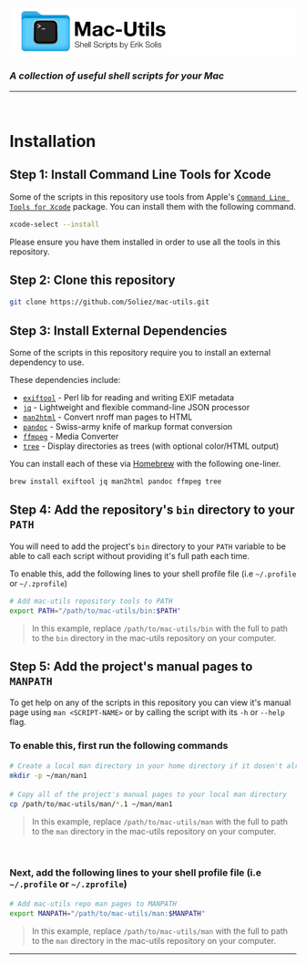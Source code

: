 ![Repo Banner](Media/Mac-Utils%20Repo%20Banner.png)

### _A collection of useful shell scripts for your Mac_

---

<br>


# Installation

## Step 1: Install Command Line Tools for Xcode

Some of the scripts in this repository use tools from Apple's [`Command Line Tools for Xcode`](https://developer.apple.com/download/all/) package. You can install them with the following command.


```bash
xcode-select --install
```

Please ensure you have them installed in order to use all the tools in this repository.

## Step 2: Clone this repository

```bash
git clone https://github.com/Soliez/mac-utils.git
```

## Step 3: Install External Dependencies

Some of the scripts in this repository require you to install an external dependency to use.

These dependencies include:

- [`exiftool`](https://exiftool.org) - Perl lib for reading and writing EXIF metadata
- [`jq`](https://jqlang.github.io/jq/) - Lightweight and flexible command-line JSON processor
- [`man2html`](https://savannah.nongnu.org/projects/man2html/) - Convert nroff man pages to HTML
- [`pandoc`](https://pandoc.org/) - Swiss-army knife of markup format conversion
- [`ffmpeg`](https://ffmpeg.org/) - Media Converter
- [`tree`](https://oldmanprogrammer.net/source.php?dir=projects/tree) - Display directories as trees (with optional color/HTML output)

You can install each of these via [Homebrew](https://brew.sh) with the following one-liner.

```bash
brew install exiftool jq man2html pandoc ffmpeg tree
```

## Step 4: Add the repository's `bin` directory to your `PATH`

You will need to add the project's `bin` directory to your `PATH` variable to be able to call each script without providing it's full path each time.

To enable this, add the following lines to your shell profile file (i.e `~/.profile` or `~/.zprofile`)

```bash
# Add mac-utils repository tools to PATH
export PATH="/path/to/mac-utils/bin:$PATH"
```
> In this example, replace `/path/to/mac-utils/bin` with the full to path to the `bin` directory in the mac-utils repository on your computer.


## Step 5: Add the project's manual pages to `MANPATH`

To get help on any of the scripts in this repository you can view it's manual page using `man <SCRIPT-NAME>` or by calling the script with its `-h` or `--help` flag.

### To enable this, first run the following commands 

```bash
# Create a local man directory in your home directory if it dosen't already exist
mkdir -p ~/man/man1

# Copy all of the project's manual pages to your local man directory
cp /path/to/mac-utils/man/*.1 ~/man/man1
```

> In this example, replace `/path/to/mac-utils/man` with the full to path to the `man` directory in the mac-utils repository on your computer.

<br>

### Next, add the following lines to your shell profile file (i.e `~/.profile` or `~/.zprofile`)

```bash
# Add mac-utils repo man pages to MANPATH
export MANPATH="/path/to/mac-utils/man:$MANPATH"
```

> In this example, replace `/path/to/mac-utils/man` with the full to path to the `man` directory in the mac-utils repository on your computer.

---